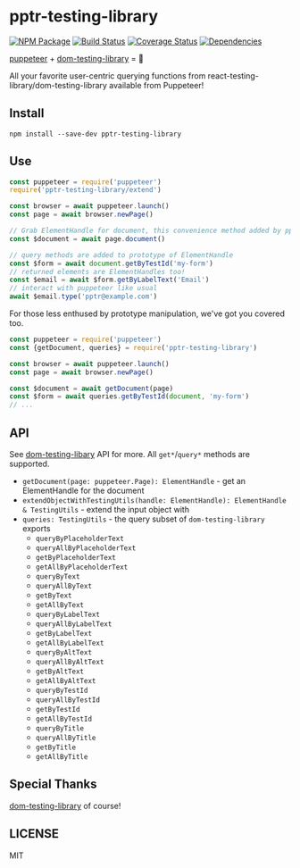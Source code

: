 # pptr-testing-library

[![NPM Package](https://badge.fury.io/js/pptr-testing-library.svg)](https://www.npmjs.com/package/pptr-testing-library)
[![Build Status](https://travis-ci.org/patrickhulce/pptr-testing-library.svg?branch=master)](https://travis-ci.org/patrickhulce/pptr-testing-library)
[![Coverage Status](https://coveralls.io/repos/github/patrickhulce/pptr-testing-library/badge.svg?branch=master)](https://coveralls.io/github/patrickhulce/pptr-testing-library?branch=master)
[![Dependencies](https://david-dm.org/patrickhulce/pptr-testing-library.svg)](https://david-dm.org/patrickhulce/pptr-testing-library)

[puppeteer](https://github.com/GoogleChrome/puppeteer) + [dom-testing-library](https://github.com/kentcdodds/dom-testing-library) = 💖

All your favorite user-centric querying functions from react-testing-library/dom-testing-library available from Puppeteer!

## Install

`npm install --save-dev pptr-testing-library`

## Use

```js
const puppeteer = require('puppeteer')
require('pptr-testing-library/extend')

const browser = await puppeteer.launch()
const page = await browser.newPage()

// Grab ElementHandle for document, this convenience method added by pptr-testing-library/extend
const $document = await page.document()

// query methods are added to prototype of ElementHandle
const $form = await document.getByTestId('my-form')
// returned elements are ElementHandles too!
const $email = await $form.getByLabelText('Email')
// interact with puppeteer like usual
await $email.type('pptr@example.com')
```

For those less enthused by prototype manipulation, we've got you covered too.

```js
const puppeteer = require('puppeteer')
const {getDocument, queries} = require('pptr-testing-library')

const browser = await puppeteer.launch()
const page = await browser.newPage()

const $document = await getDocument(page)
const $form = await queries.getByTestId(document, 'my-form')
// ...
```

## API

See [dom-testing-libary](https://github.com/kentcdodds/dom-testing-library#usage) API for more. All `get*`/`query*` methods are supported.

- `getDocument(page: puppeteer.Page): ElementHandle` - get an ElementHandle for the document
- `extendObjectWithTestingUtils(handle: ElementHandle): ElementHandle & TestingUtils` - extend the input object with
- `queries: TestingUtils` - the query subset of `dom-testing-library` exports
  - `queryByPlaceholderText`
  - `queryAllByPlaceholderText`
  - `getByPlaceholderText`
  - `getAllByPlaceholderText`
  - `queryByText`
  - `queryAllByText`
  - `getByText`
  - `getAllByText`
  - `queryByLabelText`
  - `queryAllByLabelText`
  - `getByLabelText`
  - `getAllByLabelText`
  - `queryByAltText`
  - `queryAllByAltText`
  - `getByAltText`
  - `getAllByAltText`
  - `queryByTestId`
  - `queryAllByTestId`
  - `getByTestId`
  - `getAllByTestId`
  - `queryByTitle`
  - `queryAllByTitle`
  - `getByTitle`
  - `getAllByTitle`

## Special Thanks

[dom-testing-library](https://github.com/kentcdodds/dom-testing-library) of course!

## LICENSE

MIT

